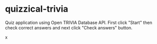 # quizzical-trivia

Quiz application using Open TRIVIA Database API.
First click "Start" then check correct answers and next click "Check answers" button.

x
